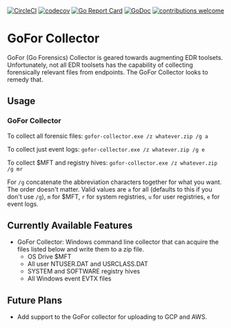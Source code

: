 [![CircleCI](https://circleci.com/gh/Go-Forensics/Windows-Collector.svg?style=svg)](https://circleci.com/gh/Go-Forensics/Windows-Collector) [![codecov](https://codecov.io/gh/Go-Forensics/Windows-Collector/branch/master/graph/badge.svg)](https://codecov.io/gh/Go-Forensics/Windows-Collector) [![Go Report Card](https://goreportcard.com/badge/github.com/Go-Forensics/Windows-Collector)](https://goreportcard.com/report/github.com/Go-Forensics/Windows-Collector) [![GoDoc](https://godoc.org/github.com/Go-Forensics/GoFor/pkg/gofor?status.png)](https://godoc.org/github.com/Go-Forensics/Windows-Collector) [![contributions welcome](https://img.shields.io/badge/contributions-welcome-brightgreen.svg?style=flat)](https://github.com/Go-Forensics/Windows-Collector/issues)

# GoFor Collector
GoFor (Go Forensics) Collector is geared towards augmenting EDR toolsets. Unfortunately, not all EDR toolsets has the capability of collecting forensically relevant files from endpoints. The GoFor Collector looks to remedy that.

## Usage

### GoFor Collector

To collect all forensic files:
```gofor-collector.exe /z whatever.zip /g a```

To collect just event logs:
```gofor-collector.exe /z whatever.zip /g e```

To collect $MFT and registry hives: ```gofor-collector.exe /z whatever.zip /g mr```

For `/g` concatenate the abbreviation characters together for what you want. The order doesn't matter. Valid values are `a` for all (defaults to this if you don't use `/g`), `m` for $MFT, `r` for system registries, `u` for user registries, `e` for event logs.

## Currently Available Features
- GoFor Collector: Windows command line collector that can acquire the files listed below and write them to a zip file.
  - OS Drive $MFT
  - All user NTUSER.DAT and USRCLASS.DAT
  - SYSTEM and SOFTWARE registry hives
  - All Windows event EVTX files

## Future Plans
- Add support to the GoFor collector for uploading to GCP and AWS.
